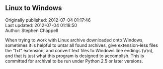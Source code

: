 ## Linux to Windows  
Originally published: 2012-07-04 01:17:46  
Last updated: 2012-07-04 01:18:50  
Author: Stephen Chappell  
  
When trying to work with Linux archive downloaded onto Windows, sometimes it is helpful to untar all found archives, give extension-less files the "txt" extension, and convert text files to Windows line endings (\r\n), and that is just what this program is designed to accomplish. This is committed for archival to be run under Python 2.5 or later versions.